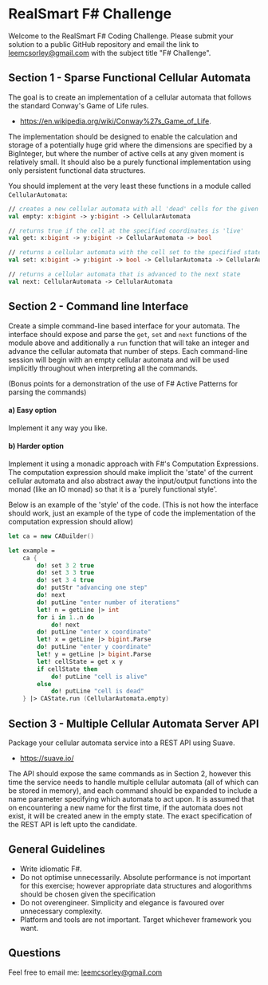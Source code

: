 # RealSmart F# Challenge

Welcome to the RealSmart F# Coding Challenge. Please submit your solution to a public GitHub repository and email the link to leemcsorley@gmail.com with the subject title "F# Challenge".

## Section 1 - Sparse Functional Cellular Automata

The goal is to create an implementation of a cellular automata that follows the standard Conway's Game of Life rules.
* https://en.wikipedia.org/wiki/Conway%27s_Game_of_Life. 

The implementation should be designed to enable the calculation and storage of a potentially huge grid where the dimensions are specified by a BigInteger, but where the number of active cells at any given moment is relatively small. It should also be a purely functional implementation using only persistent functional data structures.

You should implement at the very least these functions in a module called `CellularAutomata`:

```fsharp
// creates a new cellular automata with all 'dead' cells for the given x and y dimensions
val empty: x:bigint -> y:bigint -> CellularAutomata

// returns true if the cell at the specified coordinates is 'live'
val get: x:bigint -> y:bigint -> CellularAutomata -> bool

// returns a cellular automata with the cell set to the specified state at the specified coordinates
val set: x:bigint -> y:bigint -> bool -> CellularAutomata -> CellularAutomata

// returns a cellular automata that is advanced to the next state
val next: CellularAutomata -> CellularAutomata
```

## Section 2 - Command line Interface

Create a simple command-line based interface for your automata. The interface should expose and parse the `get`, `set` and `next` functions of the module above and additionally a `run` function that will take an integer and advance the cellular automata that number of steps. Each command-line session will begin with an empty cellular automata and will be used implicitly throughout when interpreting all the commands.

(Bonus points for a demonstration of the use of F# Active Patterns for parsing the commands)

#### a) Easy option
Implement it any way you like.

#### b) Harder option
Implement it using a monadic approach with F#'s Computation Expressions. The computation expression should make implicit the 'state' of the current cellular automata and also abstract away the input/output functions into the monad (like an IO monad) so that it is a 'purely functional style'. 

Below is an example of the 'style' of the code. (This is not how the interface should work, just an example of the type of code the implementation of the computation expression should allow)

```fsharp
let ca = new CABuilder()

let example =
    ca {
        do! set 3 2 true
        do! set 3 3 true
        do! set 3 4 true
        do! putStr "advancing one step"
        do! next
        do! putLine "enter number of iterations"
        let! n = getLine |> int
        for i in 1..n do
            do! next
        do! putLine "enter x coordinate"
        let! x = getLine |> bigint.Parse
        do! putLine "enter y coordinate"
        let! y = getLine |> bigint.Parse
        let! cellState = get x y
        if cellState then
            do! putLine "cell is alive"
        else
            do! putLine "cell is dead"
    } |> CAState.run (CellularAutomata.empty)
```

## Section 3 - Multiple Cellular Automata Server API

Package your cellular automata service into a REST API using Suave. 

* https://suave.io/

The API should expose the same commands as in Section 2, however this time the service needs to handle multiple cellular automata (all of which can be stored in memory), and each command should be expanded to include a name parameter specifying which automata to act upon. It is assumed that on encountering a new name for the first time, if the automata does not exist, it will be created anew in the empty state. The exact specification of the REST API is left upto the candidate.

## General Guidelines

* Write idiomatic F#.
* Do not optimise unnecessarily. Absolute performance is not important for this exercise; however appropriate data structures and alogorithms should be chosen given the specification
* Do not overengineer. Simplicity and elegance is favoured over unnecessary complexity.
* Platform and tools are not important. Target whichever framework you want.

## Questions

Feel free to email me: leemcsorley@gmail.com








